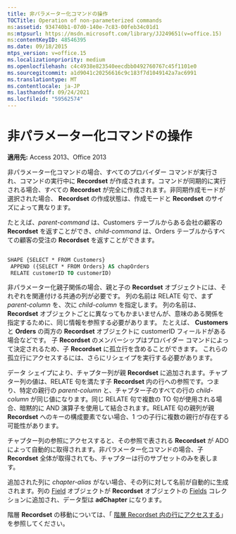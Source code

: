 ```yaml
---
title: 非パラメーター化コマンドの操作
TOCTitle: Operation of non-parameterized commands
ms:assetid: 934740b1-07d0-140e-7c83-00feb34c01d1
ms:mtpsurl: https://msdn.microsoft.com/library/JJ249651(v=office.15)
ms:contentKeyID: 48546395
ms.date: 09/18/2015
mtps_version: v=office.15
ms.localizationpriority: medium
ms.openlocfilehash: c4c4938e823540eecdbb0492760767c45f1101e0
ms.sourcegitcommit: a1d9041c20256616c9c183f7d1049142a7ac6991
ms.translationtype: MT
ms.contentlocale: ja-JP
ms.lasthandoff: 09/24/2021
ms.locfileid: "59562574"
---
```

# <a name="operation-of-non-parameterized-commands"></a>非パラメーター化コマンドの操作


**適用先:** Access 2013、Office 2013

非パラメーター化コマンドの場合、すべてのプロバイダー コマンドが実行され、コマンドの実行中に **Recordset** が作成されます。コマンドが同期的に実行される場合、すべての **Recordset** が完全に作成されます。非同期作成モードが選択された場合、 **Recordset** の作成状態は、作成モードと **Recordset** のサイズによって異なります。

たとえば、*parent-command* は、Customers テーブルからある会社の顧客の **Recordset** を返すことができ、*child-command* は、Orders テーブルからすべての顧客の受注の **Recordset** を返すことができます。

```vb 
 
SHAPE {SELECT * FROM Customers} 
 APPEND ({SELECT * FROM Orders} AS chapOrders 
 RELATE customerID TO customerID) 
```

非パラメーター化親子関係の場合、親と子の **Recordset** オブジェクトには、それぞれを関連付ける共通の列が必要です。 列の名前は RELATE 句で、まず *parent-column* を、次に *child-column* を指定します。 列の名前は、 **Recordset** オブジェクトごとに異なってもかまいませんが、意味のある関係を指定するために、同じ情報を参照する必要があります。 たとえば、 **Customers** と **Orders** の両方の **Recordset** オブジェクトに customerID フィールドがある場合などです。 子 **Recordset** のメンバーシップはプロバイダー コマンドによって決定されるため、子 **Recordset** に孤立行を含めることができます。 これらの孤立行にアクセスするには、さらにリシェイプを実行する必要があります。

データ シェイプにより、チャプター列が親 **Recordset** に追加されます。チャプター列の値は、RELATE 句を満たす子 **Recordset** 内の行への参照です。つまり、特定の親行の *parent-column* と、チャプター子のすべての行の *child-column* が同じ値になります。同じ RELATE 句で複数の TO 句が使用される場合、暗黙的に AND 演算子を使用して結合されます。RELATE 句の親列が親 **Recordset** へのキーの構成要素でない場合、1 つの子行に複数の親行が存在する可能性があります。

チャプター列の参照にアクセスすると、その参照で表される **Recordset** が ADO によって自動的に取得されます。非パラメーター化コマンドの場合、子 **Recordset** 全体が取得されても、チャプターは行のサブセットのみを表します。

追加された列に *chapter-alias* がない場合、その列に対して名前が自動的に生成されます。列の [Field](field-object-ado.md) オブジェクトが **Recordset** オブジェクトの [Fields](fields-collection-ado.md) コレクションに追加され、データ型は **adChapter** になります。

階層 **Recordset** の移動については、「 [階層 Recordset 内の行にアクセスする](accessing-rows-in-a-hierarchical-recordset.md)」を参照してください。

